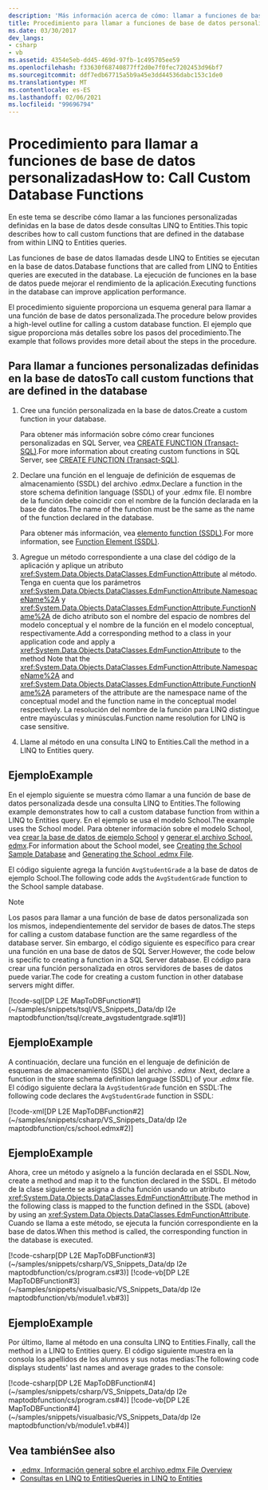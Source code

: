 ```yaml
---
description: 'Más información acerca de cómo: llamar a funciones de base de datos personalizadas'
title: Procedimiento para llamar a funciones de base de datos personalizadas
ms.date: 03/30/2017
dev_langs:
- csharp
- vb
ms.assetid: 4354e5eb-dd45-469d-97fb-1c495705ee59
ms.openlocfilehash: f33630f68740877ff2d0e7f0fec7202453d96bf7
ms.sourcegitcommit: ddf7edb67715a5b9a45e3dd44536dabc153c1de0
ms.translationtype: MT
ms.contentlocale: es-ES
ms.lasthandoff: 02/06/2021
ms.locfileid: "99696794"
---
```

# <a name="how-to-call-custom-database-functions"></a><span data-ttu-id="8a081-103">Procedimiento para llamar a funciones de base de datos personalizadas</span><span class="sxs-lookup"><span data-stu-id="8a081-103">How to: Call Custom Database Functions</span></span>

<span data-ttu-id="8a081-104">En este tema se describe cómo llamar a las funciones personalizadas definidas en la base de datos desde consultas LINQ to Entities.</span><span class="sxs-lookup"><span data-stu-id="8a081-104">This topic describes how to call custom functions that are defined in the database from within LINQ to Entities queries.</span></span>

<span data-ttu-id="8a081-105">Las funciones de base de datos llamadas desde LINQ to Entities se ejecutan en la base de datos.</span><span class="sxs-lookup"><span data-stu-id="8a081-105">Database functions that are called from LINQ to Entities queries are executed in the database.</span></span> <span data-ttu-id="8a081-106">La ejecución de funciones en la base de datos puede mejorar el rendimiento de la aplicación.</span><span class="sxs-lookup"><span data-stu-id="8a081-106">Executing functions in the database can improve application performance.</span></span>

<span data-ttu-id="8a081-107">El procedimiento siguiente proporciona un esquema general para llamar a una función de base de datos personalizada.</span><span class="sxs-lookup"><span data-stu-id="8a081-107">The procedure below provides a high-level outline for calling a custom database function.</span></span> <span data-ttu-id="8a081-108">El ejemplo que sigue proporciona más detalles sobre los pasos del procedimiento.</span><span class="sxs-lookup"><span data-stu-id="8a081-108">The example that follows provides more detail about the steps in the procedure.</span></span>

## <a name="to-call-custom-functions-that-are-defined-in-the-database"></a><span data-ttu-id="8a081-109">Para llamar a funciones personalizadas definidas en la base de datos</span><span class="sxs-lookup"><span data-stu-id="8a081-109">To call custom functions that are defined in the database</span></span>

1. <span data-ttu-id="8a081-110">Cree una función personalizada en la base de datos.</span><span class="sxs-lookup"><span data-stu-id="8a081-110">Create a custom function in your database.</span></span>

     <span data-ttu-id="8a081-111">Para obtener más información sobre cómo crear funciones personalizadas en SQL Server, vea [CREATE FUNCTION (Transact-SQL)](/sql/t-sql/statements/create-function-transact-sql).</span><span class="sxs-lookup"><span data-stu-id="8a081-111">For more information about creating custom functions in SQL Server, see [CREATE FUNCTION (Transact-SQL)](/sql/t-sql/statements/create-function-transact-sql).</span></span>

2. <span data-ttu-id="8a081-112">Declare una función en el lenguaje de definición de esquemas de almacenamiento (SSDL) del archivo .edmx.</span><span class="sxs-lookup"><span data-stu-id="8a081-112">Declare a function in the store schema definition language (SSDL) of your .edmx file.</span></span> <span data-ttu-id="8a081-113">El nombre de la función debe coincidir con el nombre de la función declarada en la base de datos.</span><span class="sxs-lookup"><span data-stu-id="8a081-113">The name of the function must be the same as the name of the function declared in the database.</span></span>

     <span data-ttu-id="8a081-114">Para obtener más información, vea [elemento function (SSDL)](/ef/ef6/modeling/designer/advanced/edmx/ssdl-spec#function-element-ssdl).</span><span class="sxs-lookup"><span data-stu-id="8a081-114">For more information, see [Function Element (SSDL)](/ef/ef6/modeling/designer/advanced/edmx/ssdl-spec#function-element-ssdl).</span></span>

3. <span data-ttu-id="8a081-115">Agregue un método correspondiente a una clase del código de la aplicación y aplique un atributo <xref:System.Data.Objects.DataClasses.EdmFunctionAttribute> al método. Tenga en cuenta que los parámetros <xref:System.Data.Objects.DataClasses.EdmFunctionAttribute.NamespaceName%2A> y <xref:System.Data.Objects.DataClasses.EdmFunctionAttribute.FunctionName%2A> de dicho atributo son el nombre del espacio de nombres del modelo conceptual y el nombre de la función en el modelo conceptual, respectivamente.</span><span class="sxs-lookup"><span data-stu-id="8a081-115">Add a corresponding method to a class in your application code and apply a <xref:System.Data.Objects.DataClasses.EdmFunctionAttribute> to the method Note that the <xref:System.Data.Objects.DataClasses.EdmFunctionAttribute.NamespaceName%2A> and <xref:System.Data.Objects.DataClasses.EdmFunctionAttribute.FunctionName%2A> parameters of the attribute are the namespace name of the conceptual model and the function name in the conceptual model respectively.</span></span> <span data-ttu-id="8a081-116">La resolución del nombre de la función para LINQ distingue entre mayúsculas y minúsculas.</span><span class="sxs-lookup"><span data-stu-id="8a081-116">Function name resolution for LINQ is case sensitive.</span></span>

4. <span data-ttu-id="8a081-117">Llame al método en una consulta LINQ to Entities.</span><span class="sxs-lookup"><span data-stu-id="8a081-117">Call the method in a LINQ to Entities query.</span></span>  

## <a name="example"></a><span data-ttu-id="8a081-118">Ejemplo</span><span class="sxs-lookup"><span data-stu-id="8a081-118">Example</span></span>

<span data-ttu-id="8a081-119">En el ejemplo siguiente se muestra cómo llamar a una función de base de datos personalizada desde una consulta LINQ to Entities.</span><span class="sxs-lookup"><span data-stu-id="8a081-119">The following example demonstrates how to call a custom database function from within a LINQ to Entities query.</span></span> <span data-ttu-id="8a081-120">En el ejemplo se usa el modelo School.</span><span class="sxs-lookup"><span data-stu-id="8a081-120">The example uses the School model.</span></span> <span data-ttu-id="8a081-121">Para obtener información sobre el modelo School, vea [crear la base de datos de ejemplo School](/previous-versions/dotnet/netframework-4.0/bb399731(v=vs.100)) y [generar el archivo School. edmx](/previous-versions/dotnet/netframework-4.0/bb399739(v=vs.100)).</span><span class="sxs-lookup"><span data-stu-id="8a081-121">For information about the School model, see [Creating the School Sample Database](/previous-versions/dotnet/netframework-4.0/bb399731(v=vs.100)) and [Generating the School .edmx File](/previous-versions/dotnet/netframework-4.0/bb399739(v=vs.100)).</span></span>

<span data-ttu-id="8a081-122">El código siguiente agrega la función `AvgStudentGrade` a la base de datos de ejemplo School.</span><span class="sxs-lookup"><span data-stu-id="8a081-122">The following code adds the `AvgStudentGrade` function to the School sample database.</span></span>

> [!NOTE]
> <span data-ttu-id="8a081-123">Los pasos para llamar a una función de base de datos personalizada son los mismos, independientemente del servidor de bases de datos.</span><span class="sxs-lookup"><span data-stu-id="8a081-123">The steps for calling a custom database function are the same regardless of the database server.</span></span> <span data-ttu-id="8a081-124">Sin embargo, el código siguiente es específico para crear una función en una base de datos de SQL Server.</span><span class="sxs-lookup"><span data-stu-id="8a081-124">However, the code below is specific to creating a function in a SQL Server database.</span></span> <span data-ttu-id="8a081-125">El código para crear una función personalizada en otros servidores de bases de datos puede variar.</span><span class="sxs-lookup"><span data-stu-id="8a081-125">The code for creating a custom function in other database servers might differ.</span></span>

[!code-sql[DP L2E MapToDBFunction#1](~/samples/snippets/tsql/VS_Snippets_Data/dp l2e maptodbfunction/tsql/create_avgstudentgrade.sql#1)]

## <a name="example"></a><span data-ttu-id="8a081-126">Ejemplo</span><span class="sxs-lookup"><span data-stu-id="8a081-126">Example</span></span>

<span data-ttu-id="8a081-127">A continuación, declare una función en el lenguaje de definición de esquemas de almacenamiento (SSDL) del archivo *. edmx* .</span><span class="sxs-lookup"><span data-stu-id="8a081-127">Next, declare a function in the store schema definition language (SSDL) of your *.edmx* file.</span></span> <span data-ttu-id="8a081-128">El código siguiente declara la `AvgStudentGrade` función en SSDL:</span><span class="sxs-lookup"><span data-stu-id="8a081-128">The following code declares the `AvgStudentGrade` function in SSDL:</span></span>

[!code-xml[DP L2E MapToDBFunction#2](~/samples/snippets/csharp/VS_Snippets_Data/dp l2e maptodbfunction/cs/school.edmx#2)]

## <a name="example"></a><span data-ttu-id="8a081-129">Ejemplo</span><span class="sxs-lookup"><span data-stu-id="8a081-129">Example</span></span>

<span data-ttu-id="8a081-130">Ahora, cree un método y asígnelo a la función declarada en el SSDL.</span><span class="sxs-lookup"><span data-stu-id="8a081-130">Now, create a method and map it to the function declared in the SSDL.</span></span> <span data-ttu-id="8a081-131">El método de la clase siguiente se asigna a dicha función usando un atributo <xref:System.Data.Objects.DataClasses.EdmFunctionAttribute>.</span><span class="sxs-lookup"><span data-stu-id="8a081-131">The method in the following class is mapped to the function defined in the SSDL (above) by using an <xref:System.Data.Objects.DataClasses.EdmFunctionAttribute>.</span></span> <span data-ttu-id="8a081-132">Cuando se llama a este método, se ejecuta la función correspondiente en la base de datos.</span><span class="sxs-lookup"><span data-stu-id="8a081-132">When this method is called, the corresponding function in the database is executed.</span></span>

[!code-csharp[DP L2E MapToDBFunction#3](~/samples/snippets/csharp/VS_Snippets_Data/dp l2e maptodbfunction/cs/program.cs#3)]
[!code-vb[DP L2E MapToDBFunction#3](~/samples/snippets/visualbasic/VS_Snippets_Data/dp l2e maptodbfunction/vb/module1.vb#3)]

## <a name="example"></a><span data-ttu-id="8a081-133">Ejemplo</span><span class="sxs-lookup"><span data-stu-id="8a081-133">Example</span></span>

<span data-ttu-id="8a081-134">Por último, llame al método en una consulta LINQ to Entities.</span><span class="sxs-lookup"><span data-stu-id="8a081-134">Finally, call the method in a LINQ to Entities query.</span></span> <span data-ttu-id="8a081-135">El código siguiente muestra en la consola los apellidos de los alumnos y sus notas medias:</span><span class="sxs-lookup"><span data-stu-id="8a081-135">The following code displays students' last names and average grades to the console:</span></span>

[!code-csharp[DP L2E MapToDBFunction#4](~/samples/snippets/csharp/VS_Snippets_Data/dp l2e maptodbfunction/cs/program.cs#4)]
[!code-vb[DP L2E MapToDBFunction#4](~/samples/snippets/visualbasic/VS_Snippets_Data/dp l2e maptodbfunction/vb/module1.vb#4)]

## <a name="see-also"></a><span data-ttu-id="8a081-136">Vea también</span><span class="sxs-lookup"><span data-stu-id="8a081-136">See also</span></span>

- <span data-ttu-id="8a081-137">[.edmx, Información general sobre el archivo](/previous-versions/dotnet/netframework-4.0/cc982042(v=vs.100))</span><span class="sxs-lookup"><span data-stu-id="8a081-137">[.edmx File Overview](/previous-versions/dotnet/netframework-4.0/cc982042(v=vs.100))</span></span>
- [<span data-ttu-id="8a081-138">Consultas en LINQ to Entities</span><span class="sxs-lookup"><span data-stu-id="8a081-138">Queries in LINQ to Entities</span></span>](queries-in-linq-to-entities.md)
